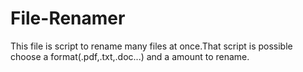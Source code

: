 # File-Renamer
This file is script to rename  many files at once.That script is possible choose a format(.pdf,.txt,.doc...)  and a amount to rename.
